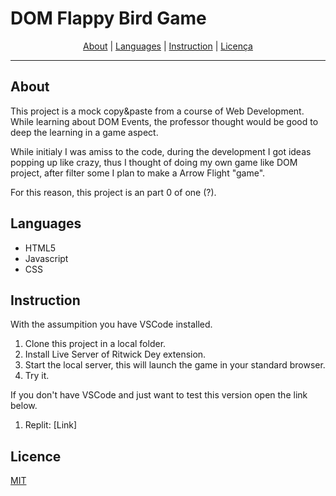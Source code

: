 # DOM Flappy Bird Game

<p align="center">
 <a href=#about>About</a> |
 <a href="#languages">Languages</a> |
 <a href="#instruction">Instruction</a> |
 <a href="#licence">Licença</a> 
</p>

---
## About
This project is a mock copy&paste from a course of Web Development.
While learning about DOM Events, the professor thought would be good
to deep the learning in a game aspect.

While initialy I was amiss to the code, during the development I got ideas popping up like crazy, thus I thought of doing my own game like DOM project, after filter some I plan to make a Arrow Flight "game".

For this reason, this project is an part 0 of one (?).



## Languages

- HTML5
- Javascript
- CSS

## Instruction
With the assumpition you have VSCode installed.
 1. Clone this project in a local folder.
 2. Install Live Server of Ritwick Dey extension.
 3. Start the local server, this will launch the game in your standard browser.
 4. Try it.

If you don't have VSCode and just want to test this version open the link below.

1. Replit: [Link] 


## Licence
[MIT](https://choosealicense.com/licenses/mit/)